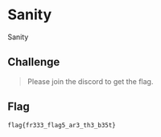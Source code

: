 # Sanity
Sanity

## Challenge 
> Please join the discord to get the flag.

## Flag

	flag{fr333_flag5_ar3_th3_b35t}
